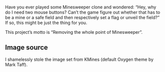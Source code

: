 Have you ever played some Minesweeper clone and wondered: “Hey, why do
I need two mouse buttons?  Can’t the game figure out whether that has
to be a mine or a safe field and then respectively set a flag or
unveil the field?”  If so, this might be just the thing for you.

This project’s motto is “Removing the whole point of Minesweeper”.


Image source
------------

I shamelessly stole the image set from KMines (default Oxygen theme by
Mark Taff).
